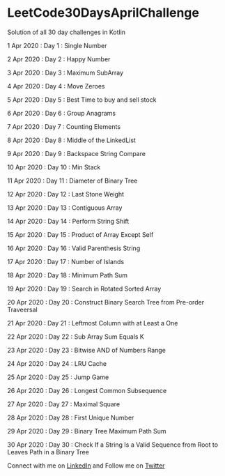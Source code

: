# LeetCode30DaysAprilChallenge
Solution of  all  30 day challenges  in Kotlin

1 Apr 2020 : Day 1 : Single Number

2 Apr 2020 : Day 2 : Happy Number

3 Apr 2020 : Day 3 : Maximum SubArray

4 Apr 2020 : Day 4 : Move Zeroes

5 Apr 2020 : Day 5 : Best Time to buy and sell stock

6 Apr 2020 : Day 6 : Group Anagrams

7 Apr 2020 : Day 7 : Counting Elements

8 Apr 2020 : Day 8 : Middle of the LinkedList

9 Apr 2020 : Day 9 : Backspace String Compare

10 Apr 2020 : Day 10 : Min Stack

11 Apr 2020 : Day 11 : Diameter of Binary Tree

12 Apr 2020 : Day 12 : Last Stone Weight

13 Apr 2020 : Day 13 : Contiguous Array

14 Apr 2020 : Day 14 : Perform String Shift

15 Apr 2020 : Day 15 : Product of Array Except Self

16 Apr 2020 : Day 16 : Valid Parenthesis String

17 Apr 2020 : Day 17 : Number of Islands

18 Apr 2020 : Day 18 : Minimum Path Sum

19 Apr 2020 : Day 19 : Search in Rotated Sorted Array

20 Apr 2020 : Day 20 : Construct Binary Search Tree from Pre-order Traveersal

21 Apr 2020 : Day 21 : Leftmost Column with at Least a One

22 Apr 2020 : Day 22 : Sub Array Sum Equals K

23 Apr 2020 : Day 23 : Bitwise AND of Numbers Range

24 Apr 2020 : Day 24 : LRU Cache

25 Apr 2020 : Day 25 : Jump Game

26 Apr 2020 : Day 26 : Longest Common Subsequence

27 Apr 2020 : Day 27 : Maximal Square

28 Apr 2020 : Day 28 : First Unique Number

29 Apr 2020 : Day 29 : Binary Tree Maximum Path Sum

30 Apr 2020 : Day 30 : Check If a String Is a Valid Sequence from Root to Leaves Path in a Binary Tree


Connect with me on [LinkedIn](https://www.linkedin.com/in/manishandroidexpert/) and Follow me on [Twitter](https://twitter.com/manishandroid)
